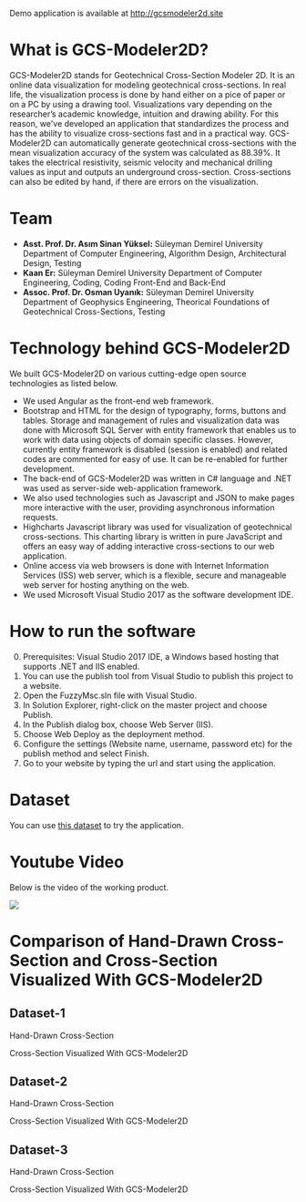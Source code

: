 Demo application is available at http://gcsmodeler2d.site
# What is GCS-Modeler2D?
GCS-Modeler2D stands for Geotechnical Cross-Section Modeler 2D. It is an online data visualization for modeling geotechnical cross-sections. In real life, the visualization process is done by hand either on a pice of paper or on a PC by using a drawing tool. Visualizations vary depending on the researcher’s academic knowledge, intuition and drawing ability. For this reason, we've developed an application that standardizes the process and has the ability to visualize cross-sections fast and in a practical way. GCS-Modeler2D can automatically generate geotechnical cross-sections with the mean visualization accuracy of the system was calculated as 88.39%. It takes the electrical resistivity, seismic velocity and mechanical drilling values as input and outputs an underground cross-section. Cross-sections can also be edited by hand, if there are errors on the visualization.

# Team
* **Asst. Prof. Dr. Asım Sinan Yüksel:** Süleyman Demirel University Department of Computer Engineering, Algorithm Design, Architectural Design, Testing
* **Kaan Er:** Süleyman Demirel University Department of Computer Engineering, Coding, Coding Front-End and Back-End
* **Assoc. Prof. Dr. Osman Uyanık:** Süleyman Demirel University Department of Geophysics Engineering, Theorical Foundations of Geotechnical Cross-Sections, Testing

# Technology behind GCS-Modeler2D
We built GCS-Modeler2D on various cutting-edge open source technologies as listed below. 
- We used Angular as the front-end web framework.
- Bootstrap and HTML for the design of typography, forms, buttons and tables.
Storage and management of rules and visualization data was done with Microsoft SQL Server with entity framework that enables us to work with data using objects of domain specific classes. However, currently entity framework is disabled (session is enabled) and related codes are commented for easy of use. It can be re-enabled for further development.
- The back-end of GCS-Modeler2D was written in C# language and .NET was used as server-side web-application framework.
- We also used technologies such as Javascript and JSON to make pages more interactive with the user, providing asynchronous information requests. 
- Highcharts Javascript library was used for visualization of geotechnical cross-sections. This charting library is written in pure JavaScript and offers an easy way of adding interactive cross-sections to our web application.
- Online access via web browsers is done with Internet Information Services (ISS) web server, which is a flexible, secure and manageable web server for hosting anything on the web.
- We used Microsoft Visual Studio 2017 as the software development IDE.

# How to run the software
  0. Prerequisites: Visual Studio 2017 IDE, a Windows based hosting that supports .NET and IIS enabled.
  1. You can use the publish tool from Visual Studio to publish this project to a website.
  2. Open the FuzzyMsc.sln file with Visual Studio.
  3. In Solution Explorer, right-click on the master project and choose Publish.
  4. In the Publish dialog box, choose Web Server (IIS).
  5. Choose Web Deploy as the deployment method.
  6. Configure the settings (Website name, username, password etc) for the publish method and select Finish.
  7. Go to your website by typing the url and start using the application.
  
 # Dataset
 You can use [this dataset](https://data.mendeley.com/datasets/pnd5789gyz/1) to try the application.
 
 # Youtube Video
 Below is the video of the working product.
 
[![](http://img.youtube.com/vi/5chlulmkqpU/1.jpg)](http://www.youtube.com/watch?v=5chlulmkqpU "")
 
# Comparison of Hand-Drawn Cross-Section and Cross-Section Visualized With GCS-Modeler2D
 
## Dataset-1
 
Hand-Drawn Cross-Section

Cross-Section Visualized With GCS-Modeler2D

## Dataset-2
 
Hand-Drawn Cross-Section

Cross-Section Visualized With GCS-Modeler2D

## Dataset-3
 
Hand-Drawn Cross-Section

Cross-Section Visualized With GCS-Modeler2D




